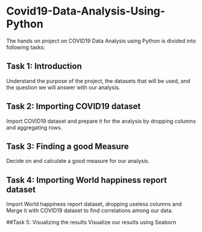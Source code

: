 # Covid19-Data-Analysis-Using-Python

The hands on project on COVID19 Data Analysis using Python is divided into following tasks:

## Task 1: Introduction
Understand the purpose of the project, the datasets that will be used, and the question we will answer with our analysis. 

## Task 2: Importing COVID19 dataset 
Import COVID19 dataset and prepare it for the analysis by dropping columns and aggregating rows.

## Task 3: Finding a good Measure 
Decide on and calculate a good measure for our analysis.

## Task 4: Importing World happiness report dataset 
Import World happiness report dataset, dropping useless columns and Merge it with COVID19 dataset to find correlations among our data.

##Task 5: Visualizing the results 
Visualize our results using Seaborn
